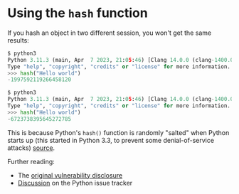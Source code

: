 # Using the `hash` function

If you hash an object in two different session, you won't get the same results:

```python
$ python3
Python 3.11.3 (main, Apr  7 2023, 21:05:46) [Clang 14.0.0 (clang-1400.0.29.202)] on darwin
Type "help", "copyright", "credits" or "license" for more information.
>>> hash("Hello world")
-1997592119266458120
```

```python
$ python3
Python 3.11.3 (main, Apr  7 2023, 21:05:46) [Clang 14.0.0 (clang-1400.0.29.202)] on darwin
Type "help", "copyright", "credits" or "license" for more information.
>>> hash("Hello world")
-6723738395645272785
```

This is because Python's `hash()` function is randomly "salted" when Python starts up (this started in Python 3.3, to prevent some denial-of-service attacks) [source](https://github.com/ageron/handson-ml3/blob/main/02_end_to_end_machine_learning_project.ipynb).

Further reading:
- The [original vulnerability disclosure](https://ocert.org/advisories/ocert-2011-003.html)
- [Discussion](https://github.com/python/cpython/issues/58826) on the Python issue tracker
